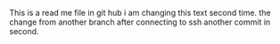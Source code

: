 This is a read me file in git hub
i am changing this text second time.
the change from another branch
after connecting to ssh 
another commit in second.

